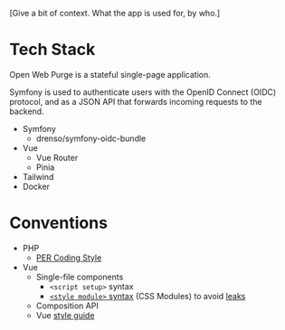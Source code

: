 [Give a bit of context. What the app is used for, by who.]

# Tech Stack

Open Web Purge is a stateful single-page application.

Symfony is used to authenticate users with the OpenID Connect (OIDC) protocol, and as a JSON API that forwards incoming requests to the backend.

- Symfony
  - drenso/symfony-oidc-bundle
- Vue
  - Vue Router
  - Pinia
- Tailwind
- Docker

# Conventions

- PHP
  - [PER Coding Style](https://www.php-fig.org/per/coding-style/)
- Vue
  - Single-file components
    - `<script setup>` syntax
    - [`<style module>` syntax](https://vuejs.org/api/sfc-css-features.html#css-modules) (CSS Modules) to avoid [leaks](https://github.com/vuejs/vue-loader/issues/957)
  - Composition API
  - Vue [style guide](https://vuejs.org/style-guide)